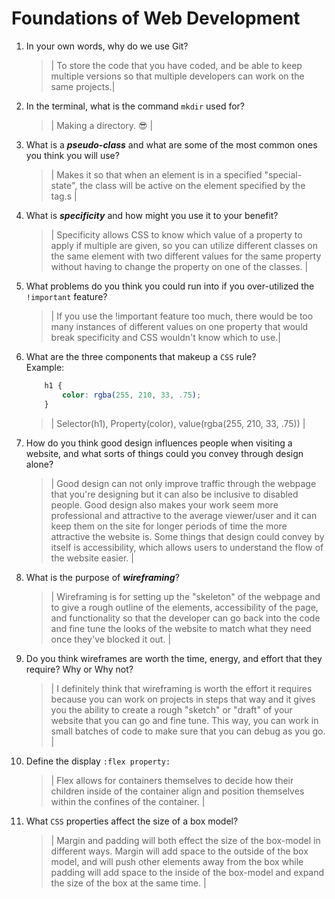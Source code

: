 # Foundations of Web Development
01. In your own words, why do we use Git?
    > | To store the code that you have coded, and be able to keep multiple versions so that multiple developers can work on the same projects.|

02. In the terminal, what is the command `mkdir` used for?
    > | Making a directory. 😎 |

03. What is a ***pseudo-class*** and what are some of the most common ones you think you will use?
    > | Makes it so that when an element is in a specified "special-state", the class will be active on the element specified by the tag.s |

04. What is ***specificity*** and how might you use it to your benefit?
    > | Specificity allows CSS to know which value of a property to apply if multiple are given, so you can utilize different classes on the same element with two different values for the same property without having to change the property on one of the classes. |

05. What problems do you think you could run into if you over-utilized the `!important` feature?
    > | If you use the !important feature too much, there would be too many instances of different values on one property that would break specificity and CSS wouldn't know which to use.|

06. What are the three components that makeup a `CSS` rule? <br> Example:

    ```css
        h1 {
            color: rgba(255, 210, 33, .75);
        }
    ```

    > | Selector(h1), Property(color), value(rgba(255, 210, 33, .75)) |

07. How do you think good design influences people when visiting a website, and what sorts of things could you convey through design alone?
    > | Good design can not only improve traffic through the webpage that you're designing but it can also be inclusive to disabled people. Good design also makes your work seem more professional and attractive to the average viewer/user and it can keep them on the site for longer periods of time the more attractive the website is. Some things that design could convey by itself is accessibility, which allows users to understand the flow of the website easier. |

08. What is the purpose of ***wireframing***?
    > | Wireframing is for setting up the "skeleton" of the webpage and to give a rough outline of the elements, accessibility of the page, and functionality so that the developer can go back into the code and fine tune the looks of the website to match what they need once they've blocked it out. |

09. Do you think wireframes are worth the time, energy, and effort that they require? Why or Why not?
    > | I definitely think that wireframing is worth the effort it requires because you can work on projects in steps that way and it gives you the ability to create a rough "sketch" or "draft" of your website that you can go and fine tune. This way, you can work in small batches of code to make sure that you can debug as you go. |

10. Define the display `:flex property:`
    > | Flex allows for containers themselves to decide how their children inside of the container align and position themselves within the confines of the container. |

11. What `CSS` properties affect the size of a box model?
    > | Margin and padding will both effect the size of the box-model in different ways. Margin will add space to the outside of the box model, and will push other elements away from the box while padding will add space to the inside of the box-model and expand the size of the box at the same time. |

